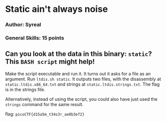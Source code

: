 # Static ain't always noise
### Author: Syreal
### General Skills: 15 points


Can you look at the data in this binary: `static`? This `BASH script` might help!
---

Make the script executable and run it. It turns out it asks for a file as an argument. Run `ltdis.sh static`. It outputs two files, with the disassembly at `static.ltdis.x86_64.txt` and strings at `static.ltdis.strings.txt`. The flag is in the strings file.

Alternatively, instead of using the script, you could also have just used the `strings` command for the same result.

flag: `picoCTF{d15a5m_t34s3r_ae0b3ef2}`
